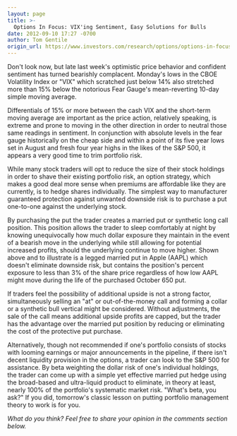 ```yaml
---
layout: page
title: >-
  Options In Focus: VIX'ing Sentiment, Easy Solutions for Bulls
date: 2012-09-10 17:27 -0700
author: Tom Gentile
origin_url: https://www.investors.com/research/options/options-in-focus-vixing-sentiment-easy-solutions-for-bulls/
---
```






Don't look now, but late last week's optimistic price behavior and confident sentiment has turned bearishly complacent. Monday's lows in the CBOE Volatility Index or "VIX" which scratched just below 14% also stretched more than 15% below the notorious Fear Gauge's mean-reverting 10-day simple moving average. 

  

Differentials of 15% or more between the cash VIX and the short-term moving average are important as the price action, relatively speaking, is extreme and prone to moving in the other direction in order to neutral those same readings in sentiment. In conjunction with absolute levels in the fear gauge historically on the cheap side and within a point of its five year lows set in August and fresh four year highs in the likes of the S&P 500, it appears a very good time to trim portfolio risk. 

  

While many stock traders will opt to reduce the size of their stock holdings in order to shave their existing portfolio risk, an option strategy, which makes a good deal more sense when premiums are affordable like they are currently, is to hedge shares individually. The simplest way to manufacturer guaranteed protection against unwanted downside risk is to purchase a put one-to-one against the underlying stock. 

  

  

By purchasing the put the trader creates a married put or synthetic long call position. This position allows the trader to sleep comfortably at night by knowing unequivocally how much dollar exposure they maintain in the event of a bearish move in the underlying while still allowing for potential increased profits, should the underlying continue to move higher. Shown above and to illustrate is a legged married put in Apple (AAPL) which doesn't eliminate downside risk, but contains the position's percent exposure to less than 3% of the share price regardless of how low AAPL might move during the life of the purchased October 650 put. 

  

If traders feel the possibility of additional upside is not a strong factor, simultaneously selling an "at" or out-of-the-money call and forming a collar or a synthetic bull vertical might be considered. Without adjustments, the sale of the call means additional upside profits are capped, but the trader has the advantage over the married put position by reducing or eliminating the cost of the protective put purchase. 

  

Alternatively, though not recommended if one's portfolio consists of stocks with looming earnings or major announcements in the pipeline, if there isn't decent liquidity provision in the options, a trader can look to the S&P 500 for assistance. By beta weighting the dollar risk of one's individual holdings, the trader can come up with a simple yet effective married put hedge using the broad-based and ultra-liquid product to eliminate, in theory at least, nearly 100% of the portfolio's systematic market risk. "What's beta, you ask?" If you did, tomorrow's classic lesson on putting portfolio management theory to work is for you.

  

*What do you think? Feel free to share your opinion in the comments section below.*




